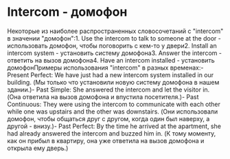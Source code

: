 # Intercom - домофон




Некоторые из наиболее распространенных словосочетаний с "intercom" в значении "домофон":1. Use the intercom to talk to someone at the door - использовать домофон, чтобы поговорить с кем-то у двери2. Install an intercom system - установить систему домофона3. Answer the intercom - ответить на вызов домофона4. Have an intercom installed - установить домофонПримеры использования "intercom" в разных временах:- Present Perfect: We have just had a new intercom system installed in our building. (Мы только что установили новую систему домофона в нашем здании.)- Past Simple: She answered the intercom and let the visitor in. (Она ответила на вызов домофона и впустила посетителя.)- Past Continuous: They were using the intercom to communicate with each other while one was upstairs and the other was downstairs. (Они использовали домофон, чтобы общаться друг с другом, когда один был наверху, а другой - внизу.)- Past Perfect: By the time he arrived at the apartment, she had already answered the intercom and buzzed him in. (К тому моменту, как он прибыл в квартиру, она уже ответила на вызов домофона и открыла ему дверь.)